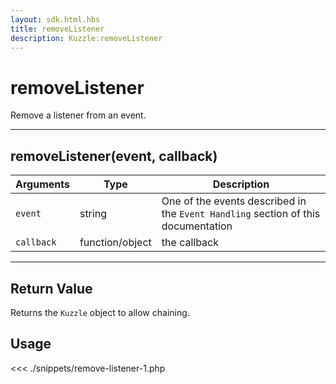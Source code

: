 ```yaml
---
layout: sdk.html.hbs
title: removeListener
description: Kuzzle:removeListener
---
```


# removeListener

Remove a listener from an event.

---

## removeListener(event, callback)

| Arguments  | Type            | Description                                                                       |
| ---------- | --------------- | --------------------------------------------------------------------------------- |
| `event`    | string          | One of the events described in the `Event Handling` section of this documentation |
| `callback` | function/object | the callback                                                                      |

---

## Return Value

Returns the `Kuzzle` object to allow chaining.

## Usage

<<< ./snippets/remove-listener-1.php
